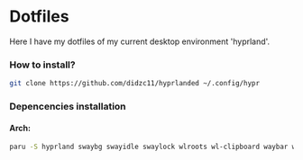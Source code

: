 # Dotfiles
Here I have my dotfiles of my current desktop environment 'hyprland'.
### How to install?
```bash
git clone https://github.com/didzc11/hyprlanded ~/.config/hypr
```
### Depencencies installation
#### Arch:
```bash
paru -S hyprland swaybg swayidle swaylock wlroots wl-clipboard waybar wofi foot mako grim slurp wf-recorder light yad thunar geany mpv mpd mpc viewnior imagemagick xfce-polkit xorg-xwayland
```
